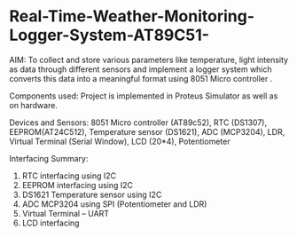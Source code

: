 # Real-Time-Weather-Monitoring-Logger-System-AT89C51-
AIM: To collect and store various parameters like temperature, light intensity as data through different sensors and implement a logger system which converts this data into a meaningful format using 8051 Micro controller .  

Components used: Project is implemented in Proteus Simulator as well as on hardware.  

Devices and Sensors: 8051 Micro controller (AT89c52), RTC (DS1307), EEPROM(AT24C512), Temperature sensor (DS1621), ADC (MCP3204), LDR, Virtual Terminal (Serial Window), LCD (20*4), Potentiometer

Interfacing Summary: 
1) RTC interfacing using I2C 
2) EEPROM interfacing using I2C 
3) DS1621 Temperature sensor using I2C  
4) ADC MCP3204 using SPI (Potentiometer and LDR)  
5) Virtual Terminal – UART  
6) LCD interfacing  

